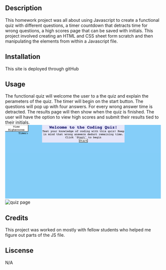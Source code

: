 ## Description
This homework project was all about using Javascript to create a functional quiz with different questions, a timer countdown that detracts time for wrong questions, a high scores page that can be saved with initials. This project involved creating an HTML and CSS sheet form scratch and then manipulating the elements from within a Javascript file. 

## Installation 
This site is deployed through gitHub 

## Usage
The functional quiz will welcome the user to a the quiz and explain the perameters of the quiz. The timer will begin on the start button. The questions will pop up with four answers. For every wrong answer time is detracted. The results page will then show when the quiz is finished. The user will have the option to view high scores and submit their results tied to their initials. 
![Opening quiz page](assets/Screenshot%202023-05-25%20at%206.05.35%20PM.png)
![quiz page](assets/Screenshot%202023-05-25%20at%204.53.17%20PM.png)
## Credits 
This project was worked on mostly with fellow students who helped me figure out parts of the JS file. 

## Liscense 
N/A